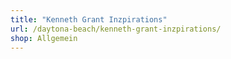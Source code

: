 ```yaml
---
title: "Kenneth Grant Inzpirations"
url: /daytona-beach/kenneth-grant-inzpirations/
shop: Allgemein
---
```

